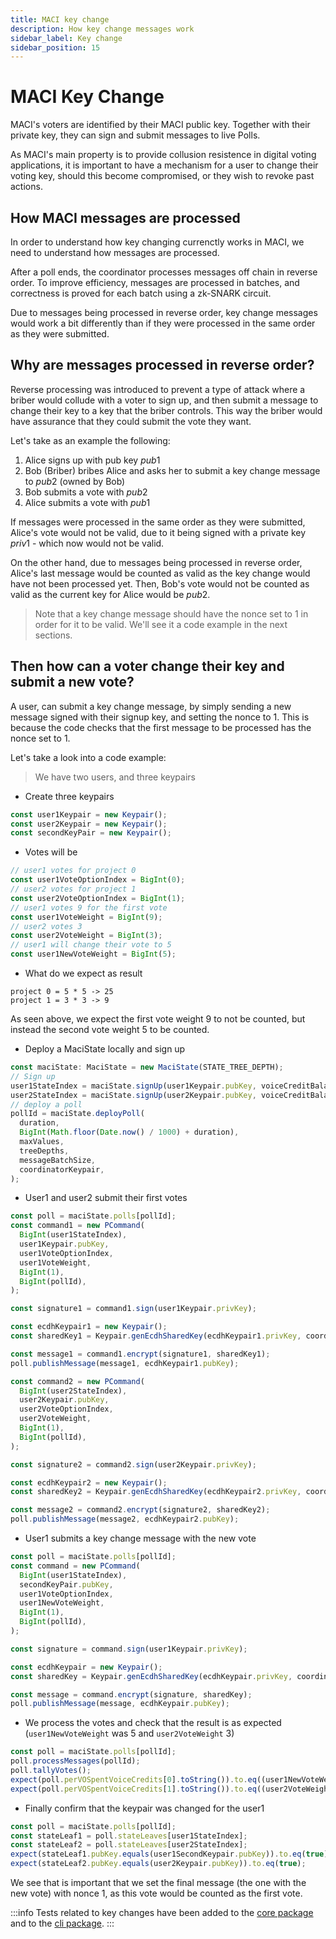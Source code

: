 ```yaml
---
title: MACI key change
description: How key change messages work
sidebar_label: Key change
sidebar_position: 15
---
```


# MACI Key Change

MACI's voters are identified by their MACI public key. Together with their private key, they can sign and submit messages to live Polls.

As MACI's main property is to provide collusion resistence in digital voting applications, it is important to have a mechanism for a user to change their voting key, should this become compromised, or they wish to revoke past actions.

## How MACI messages are processed

In order to understand how key changing currenctly works in MACI, we need to understand how messages are processed.

After a poll ends, the coordinator processes messages off chain in reverse order. To improve efficiency, messages are processed in batches, and correctness is proved for each batch using a zk-SNARK circuit.

Due to messages being processed in reverse order, key change messages would work a bit differently than if they were processed in the same order as they were submitted.

## Why are messages processed in reverse order?

Reverse processing was introduced to prevent a type of attack where a briber would collude with a voter to sign up, and then submit a message to change their key to a key that the briber controls. This way the briber would have assurance that they could submit the vote they want.

Let's take as an example the following:

1. Alice signs up with pub key $pub1$
2. Bob (Briber) bribes Alice and asks her to submit a key change message to $pub2$ (owned by Bob)
3. Bob submits a vote with $pub2$
4. Alice submits a vote with $pub1$

If messages were processed in the same order as they were submitted, Alice's vote would not be valid, due to it being signed with a private key $priv1$ - which now would not be valid.

On the other hand, due to messages being processed in reverse order, Alice's last message would be counted as valid as the key change would have not been processed yet. Then, Bob's vote would not be counted as valid as the current key for Alice would be $pub2$.

> Note that a key change message should have the nonce set to 1 in order for it to be valid. We'll see it a code example in the next sections.

## Then how can a voter change their key and submit a new vote?

A user, can submit a key change message, by simply sending a new message signed with their signup key, and setting the nonce to 1. This is because the code checks that the first message to be processed has the nonce set to 1.

Let's take a look into a code example:

> We have two users, and three keypairs

- Create three keypairs

```ts
const user1Keypair = new Keypair();
const user2Keypair = new Keypair();
const secondKeyPair = new Keypair();
```

- Votes will be

```ts
// user1 votes for project 0
const user1VoteOptionIndex = BigInt(0);
// user2 votes for project 1
const user2VoteOptionIndex = BigInt(1);
// user1 votes 9 for the first vote
const user1VoteWeight = BigInt(9);
// user2 votes 3
const user2VoteWeight = BigInt(3);
// user1 will change their vote to 5
const user1NewVoteWeight = BigInt(5);
```

- What do we expect as result

```
project 0 = 5 * 5 -> 25
project 1 = 3 * 3 -> 9
```

As seen above, we expect the first vote weight 9 to not be counted, but instead the second vote weight 5 to be counted.

- Deploy a MaciState locally and sign up

```ts
const maciState: MaciState = new MaciState(STATE_TREE_DEPTH);
// Sign up
user1StateIndex = maciState.signUp(user1Keypair.pubKey, voiceCreditBalance, BigInt(Math.floor(Date.now() / 1000)));
user2StateIndex = maciState.signUp(user2Keypair.pubKey, voiceCreditBalance, BigInt(Math.floor(Date.now() / 1000)));
// deploy a poll
pollId = maciState.deployPoll(
  duration,
  BigInt(Math.floor(Date.now() / 1000) + duration),
  maxValues,
  treeDepths,
  messageBatchSize,
  coordinatorKeypair,
);
```

- User1 and user2 submit their first votes

```ts
const poll = maciState.polls[pollId];
const command1 = new PCommand(
  BigInt(user1StateIndex),
  user1Keypair.pubKey,
  user1VoteOptionIndex,
  user1VoteWeight,
  BigInt(1),
  BigInt(pollId),
);

const signature1 = command1.sign(user1Keypair.privKey);

const ecdhKeypair1 = new Keypair();
const sharedKey1 = Keypair.genEcdhSharedKey(ecdhKeypair1.privKey, coordinatorKeypair.pubKey);

const message1 = command1.encrypt(signature1, sharedKey1);
poll.publishMessage(message1, ecdhKeypair1.pubKey);

const command2 = new PCommand(
  BigInt(user2StateIndex),
  user2Keypair.pubKey,
  user2VoteOptionIndex,
  user2VoteWeight,
  BigInt(1),
  BigInt(pollId),
);

const signature2 = command2.sign(user2Keypair.privKey);

const ecdhKeypair2 = new Keypair();
const sharedKey2 = Keypair.genEcdhSharedKey(ecdhKeypair2.privKey, coordinatorKeypair.pubKey);

const message2 = command2.encrypt(signature2, sharedKey2);
poll.publishMessage(message2, ecdhKeypair2.pubKey);
```

- User1 submits a key change message with the new vote

```ts
const poll = maciState.polls[pollId];
const command = new PCommand(
  BigInt(user1StateIndex),
  secondKeyPair.pubKey,
  user1VoteOptionIndex,
  user1NewVoteWeight,
  BigInt(1),
  BigInt(pollId),
);

const signature = command.sign(user1Keypair.privKey);

const ecdhKeypair = new Keypair();
const sharedKey = Keypair.genEcdhSharedKey(ecdhKeypair.privKey, coordinatorKeypair.pubKey);

const message = command.encrypt(signature, sharedKey);
poll.publishMessage(message, ecdhKeypair.pubKey);
```

- We process the votes and check that the result is as expected (`user1NewVoteWeight` was 5 and `user2VoteWeight` 3)

```ts
const poll = maciState.polls[pollId];
poll.processMessages(pollId);
poll.tallyVotes();
expect(poll.perVOSpentVoiceCredits[0].toString()).to.eq((user1NewVoteWeight * user1NewVoteWeight).toString());
expect(poll.perVOSpentVoiceCredits[1].toString()).to.eq((user2VoteWeight * user2VoteWeight).toString());
```

- Finally confirm that the keypair was changed for the user1

```ts
const poll = maciState.polls[pollId];
const stateLeaf1 = poll.stateLeaves[user1StateIndex];
const stateLeaf2 = poll.stateLeaves[user2StateIndex];
expect(stateLeaf1.pubKey.equals(user1SecondKeypair.pubKey)).to.eq(true);
expect(stateLeaf2.pubKey.equals(user2Keypair.pubKey)).to.eq(true);
```

We see that is important that we set the final message (the one with the new vote) with nonce 1, as this vote would be counted as the first vote.

:::info
Tests related to key changes have been added to the [core package](https://github.com/privacy-scaling-explorations/maci/blob/dev/core/ts/__tests__/) and to the [cli package](https://github.com/privacy-scaling-explorations/maci/blob/dev/cli/tests/).
:::
